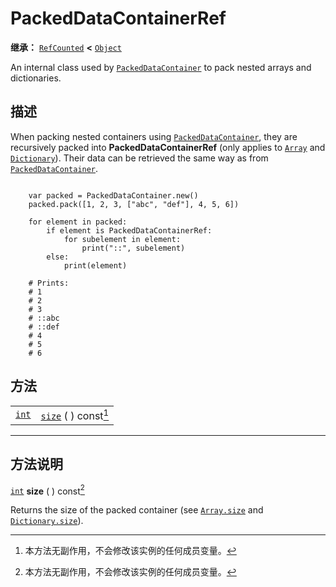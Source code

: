 <!-- ⚠ 请勿编辑本文件 ⚠ -->
<!-- 本文档使用脚本从 WeDot 引擎源码仓库生成。 -->
<!-- 生成脚本：https://github.com/WeDot-Engine/WeDot/tree/4.3/doc/tools/make_md.py； -->
<!-- 原文件：https://github.com/WeDot-Engine/WeDot/tree/4.3/doc/classes/PackedDataContainerRef.xml。 -->

<div id="_class_packeddatacontainerref"></div>

# PackedDataContainerRef

**继承：** [`RefCounted`](class_refcounted.md) **<** [`Object`](class_object.md)

An internal class used by [`PackedDataContainer`](class_packeddatacontainer.md) to pack nested arrays and dictionaries.

## 描述

When packing nested containers using [`PackedDataContainer`](class_packeddatacontainer.md), they are recursively packed into **PackedDataContainerRef** (only applies to [`Array`](class_array.md) and [`Dictionary`](class_dictionary.md)). Their data can be retrieved the same way as from [`PackedDataContainer`](class_packeddatacontainer.md).

```

    var packed = PackedDataContainer.new()
    packed.pack([1, 2, 3, ["abc", "def"], 4, 5, 6])
    
    for element in packed:
        if element is PackedDataContainerRef:
            for subelement in element:
                print("::", subelement)
        else:
            print(element)
    
    # Prints:
    # 1
    # 2
    # 3
    # ::abc
    # ::def
    # 4
    # 5
    # 6
```



## 方法

|||
|:-:|:--|
| [`int`](class_int.md) | [`size`](#class_packeddatacontainerref_method_size) ( ) const[^const] |

<!-- rst-class:: classref-section-separator -->

---

## 方法说明

<div id="_class_packeddatacontainerref_method_size"></div>

[`int`](class_int.md) **size** ( ) const[^const]<div id="class_packeddatacontainerref_method_size"></div>

Returns the size of the packed container (see [`Array.size`](#class_array_method_size) and [`Dictionary.size`](#class_dictionary_method_size)).

[^virtual]: 本方法通常需要用户覆盖才能生效。
[^const]: 本方法无副作用，不会修改该实例的任何成员变量。
[^vararg]: 本方法除了能接受在此处描述的参数外，还能够继续接受任意数量的参数。
[^constructor]: 本方法用于构造某个类型。
[^static]: 调用本方法无需实例，可直接使用类名进行调用。
[^operator]: 本方法描述的是使用本类型作为左操作数的有效运算符。
[^bitfield]: 这个值是由下列位标志构成位掩码的整数。
[^void]: 无返回值。
